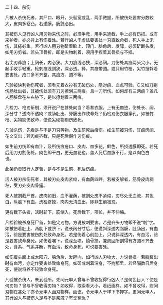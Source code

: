 二十四、杀伤

凡被人杀伤死者，其尸口、眼开，头髻宽或乱，两手微握，所被伤处要害分数较大，皮肉多卷凸，若透膜，肠脏必出。 

其被伤人见行凶人用刃物来伤之时，必须争竞，用手来遮截，手上必有伤损。或有来护者，亦必背上有伤着处。若行凶人于虚怯要害处一刃直致命者，死人手上无伤，其疮必重。若行凶人用刃物斫着脑上、顶门、脑角后、发际，必须斫断头发，如用刃剪者。若头顶骨折，即是尖物刺着，须用手捏着其骨损与不损。

若尖刃斧痕；上阔长，内必狭。大刀痕浅必狭，深必阔。刀伤处其痕两头尖小，无起手收手轻重。枪刺痕浅则狭，深必透。簳，其痕带圆。或只用竹枪，尖竹担斡着要害处，疮口多不齐整，其痕方、圆不等。

凡验被快利物伤死者，须看元着衣衫有无破伤处，隐对痕、血点可验。○又如刀剔伤肠肚出者，其被伤处须有刀刃撩划三两痕。且一刀所伤。如何却有三两痕？盖凡人肠脏盘在左右胁下，是以撩划着三两痕。

凡检刀、枪刃斫剔，须开说尸在甚处向当？着甚衣服，上有无皿迹，伤处长、阔、深分寸？透肉不透肉？或肠肚出、膋膜出作致命处？仍检刃伤衣服穿孔。如被竹枪、尖物剔伤致命，便说尖硬物剔伤致死。 

凡验杀伤，先看是与不是刀刃等物，及生前死后痕伤。如生前被刃伤，其痕肉阔、花文交出；若肉痕齐截，只是死后假作刃伤痕。

如生前刃伤即有血汁，及所伤痕疮口、皮肉、血多花，鲜色，所损透膜即死。若死后用刀刃割伤处，肉色即干白，更无血花也。盖人死后血脉不行，是以肉色白也。 

此条仍责取行人定验，是与不是生前、死后伤痕。 

活人被刃杀伤死者，其被刃处皮肉紧缩，有血荫四畔。若被支解者，筋骨皮肉稠粘，受刃处皮肉骨露。

死人被割截尸首，皮肉如旧，血不灌荫，被割处皮不紧缩，刃尽处无血流，其色白，纵痕下有血，洗检挤捺，肉内无清血出，即非生前被刃。 

更有截下头者，活时斩下，筋缩入。死后截下，项长，并不伸缩。 

凡检验被杀身死尸首，如是尖刃物，方说被刺要害。若是齐头刃物即不说“刺”字。如被伤着肚上、两肋下或脐下，说长阔分寸后，便说斜深透内脂膜，肚肠出，有血污，验是要害被伤割处致命身死。若是伤着心前肋上，只说斜深透内，有血污，验是要害致命身死。如伤着喉下，说深至项，锁骨损，兼周回所割得有方圆不齐去处，食系、气系并断，有血污，致命身死，可说要害处。

如伤着头面上或太阳穴、脑角后、发际内，如行凶人刃物大，方说骨损。若脑浆出时有血污，亦定作要害处致命身死。如斫或刺着沿身，不拘那里，若经隔数日后身死，便说将养不较致命身死。 

凡验被杀伤人，未到验所，先问元申人曾与不曾收捉得行凶人？是何色目人？使是何刃物？曾与不曾收得刃物？如收得，取索看大小，着纸画样。如不曾收得，则问刃物在甚处？亦令元申人画刃物样，画讫，令元申人于样下书押字。更问元申人，其行凶人与被伤人是与不是亲戚？有无冤仇？

